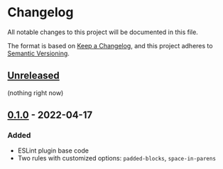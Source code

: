 # Changelog
All notable changes to this project will be documented in this file.

The format is based on [Keep a Changelog](https://keepachangelog.com/en/1.0.0/),
and this project adheres to [Semantic Versioning](https://semver.org/spec/v2.0.0.html).

## [Unreleased]
(nothing right now)

## [0.1.0] - 2022-04-17
### Added
- ESLint plugin base code
- Two rules with customized options: `padded-blocks`, `space-in-parens`

[Unreleased]: https://github.com/BenceSzalai/eslint-plugin-sbnc-rules/compare/v0.1.0...HEAD
[0.1.0]: https://github.com/BenceSzalai/eslint-plugin-sbnc-rules/releases/tag/v0.1.0

